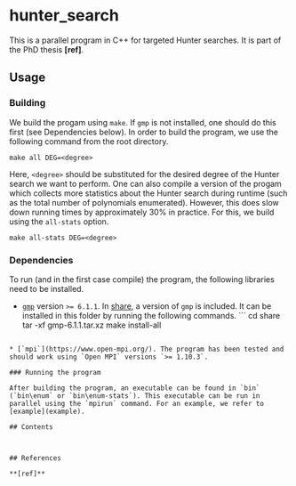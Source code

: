 # hunter_search

This is a parallel program in C++ for targeted Hunter searches. It is part of the PhD thesis **[ref]**.


## Usage

### Building

We build the progam using `make`. If `gmp` is not installed, one should do this first (see Dependencies below). In order to build the program, we use the following command from the root directory.

```
make all DEG=<degree>
```

Here, `<degree>` should be substituted for the desired degree of the Hunter search we want to perform. One can also compile a version of the progam which collects more statistics about the Hunter search during runtime (such as the total number of polynomials enumerated). However, this does slow down running times by approximately 30% in practice. For this, we build using the `all-stats` option.

```
make all-stats DEG=<degree>
```

### Dependencies

To run (and in the first case compile) the program, the following libraries need to be installed.

* [`gmp`](https://gmplib.org/) version `>= 6.1.1`. In [share](share), a version of `gmp` is included. It can be installed in this folder by running the following commands. ```
cd share
tar -xf gmp-6.1.1.tar.xz
make install-all
```

* [`mpi`](https://www.open-mpi.org/). The program has been tested and should work using `Open MPI` versions `>= 1.10.3`.

### Running the program

After building the program, an executable can be found in `bin` (`bin\enum` or `bin\enum-stats`). This executable can be run in parallel using the `mpirun` command. For an example, we refer to [example](example).

## Contents



## References

**[ref]**
